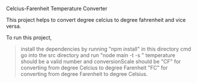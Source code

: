 Celcius-Farenheit Temperature Converter


This project helps to convert degree celcius to degree fahrenheit and vice versa.

To run this project, 
> install the dependencies by running "npm install" in this directory cmd
> go into the src directory and run "node main -t <temperature> -s <conversionScale>" 
  temperature should be a valid number and conversionScale should be 
  "CF" for converting from degree Celcius to degree Farenheit
  "FC" for converting from degree Farenheit to degree Celsius.

